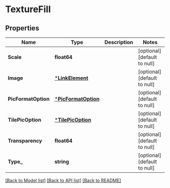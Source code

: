 # TextureFill

## Properties
Name | Type | Description | Notes
------------ | ------------- | ------------- | -------------
**Scale** | **float64** |  | [optional] [default to null]
**Image** | [***LinkElement**](LinkElement.md) |  | [optional] [default to null]
**PicFormatOption** | [***PicFormatOption**](PicFormatOption.md) |  | [optional] [default to null]
**TilePicOption** | [***TilePicOption**](TilePicOption.md) |  | [optional] [default to null]
**Transparency** | **float64** |  | [optional] [default to null]
**Type_** | **string** |  | [optional] [default to null]

[[Back to Model list]](../README.md#documentation-for-models) [[Back to API list]](../README.md#documentation-for-api-endpoints) [[Back to README]](../README.md)


